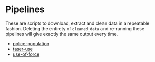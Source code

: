 # Pipelines

These are scripts to download, extract and clean data in a repeatable fashion.  Deleting the entirety of `cleaned_data` and re-running these pipelines will give exactly the same output every time.

- [police-population](police-population)
- [taser-use](taser-use)
- [use-of-force](use-of-force)